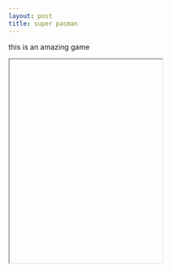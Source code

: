 ```yaml
---
layout: post
title: super pacman 
---
```


this is an amazing game 

<iframe data-src='/p5/first' style='height: 400px'></iframe>
